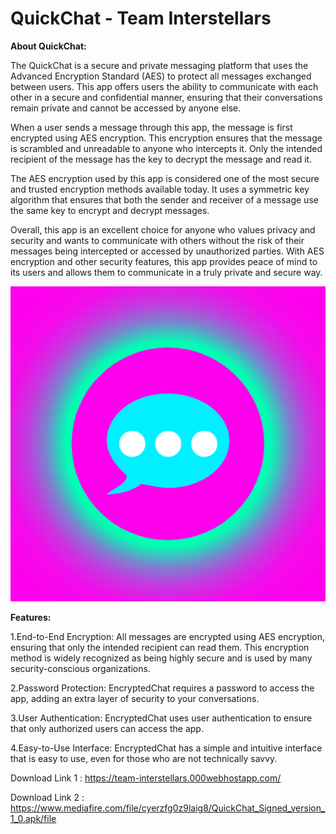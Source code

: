 # QuickChat - Team Interstellars
**About QuickChat:** 

The QuickChat is a secure and private messaging platform that uses the Advanced Encryption Standard (AES) to protect all messages exchanged between users. This app offers users the ability to communicate with each other in a secure and confidential manner, ensuring that their conversations remain private and cannot be accessed by anyone else.

When a user sends a message through this app, the message is first encrypted using AES encryption. This encryption ensures that the message is scrambled and unreadable to anyone who intercepts it. Only the intended recipient of the message has the key to decrypt the message and read it.

The AES encryption used by this app is considered one of the most secure and trusted encryption methods available today. It uses a symmetric key algorithm that ensures that both the sender and receiver of a message use the same key to encrypt and decrypt messages.

Overall, this app is an excellent choice for anyone who values privacy and security and wants to communicate with others without the risk of their messages being intercepted or accessed by unauthorized parties. With AES encryption and other security features, this app provides peace of mind to its users and allows them to communicate in a truly private and secure way.

![Alt text](QuickChat%20Logo.png?raw=true "QuickChat")

**Features:** 

1.End-to-End Encryption: All messages are encrypted using AES encryption, ensuring that only the intended recipient can read them. This encryption method is widely recognized as being highly secure and is used by many security-conscious organizations.

2.Password Protection: EncryptedChat requires a password to access the app, adding an extra layer of security to your conversations.

3.User Authentication: EncryptedChat uses user authentication to ensure that only authorized users can access the app.

4.Easy-to-Use Interface: EncryptedChat has a simple and intuitive interface that is easy to use, even for those who are not technically savvy.



Download Link 1 : https://team-interstellars.000webhostapp.com/

Download Link 2 : https://www.mediafire.com/file/cyerzfg0z9laig8/QuickChat_Signed_version_1_0.apk/file
